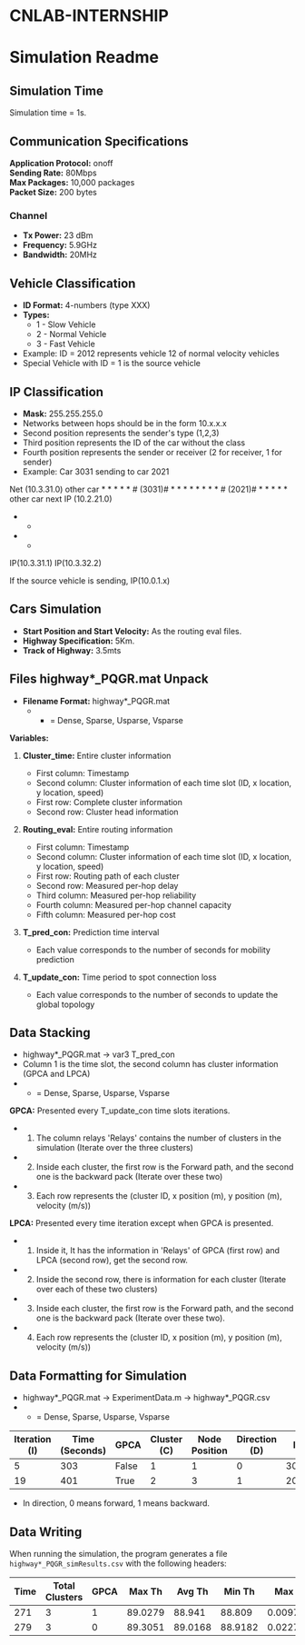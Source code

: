 # CNLAB-INTERNSHIP


# Simulation Readme
## Simulation Time
Simulation time = 1s.

## Communication Specifications
**Application Protocol:** onoff  
**Sending Rate:** 80Mbps  
**Max Packages:** 10,000 packages  
**Packet Size:** 200 bytes

### Channel
- **Tx Power:** 23 dBm
- **Frequency:** 5.9GHz
- **Bandwidth:** 20MHz

## Vehicle Classification
- **ID Format:** 4-numbers (type XXX)
- **Types:** 
  - 1 - Slow Vehicle
  - 2 - Normal Vehicle
  - 3 - Fast Vehicle
- Example: ID = 2012 represents vehicle 12 of normal velocity vehicles
- Special Vehicle with ID = 1 is the source vehicle

## IP Classification
- **Mask:** 255.255.255.0
- Networks between hops should be in the form 10.x.x.x
- Second position represents the sender's type (1,2,3)
- Third position represents the ID of the car without the class
- Fourth position represents the sender or receiver (2 for receiver, 1 for sender)
- Example: Car 3031 sending to car 2021

Net (10.3.31.0)
other car * * * * * # (3031)# * * * * * * * * # (2021)# * * * * * other car next IP (10.2.21.0)
* *
* *
IP(10.3.31.1) IP(10.3.32.2)



If the source vehicle is sending, IP(10.0.1.x)

## Cars Simulation
- **Start Position and Start Velocity:** As the routing eval files.
- **Highway Specification:** 5Km.
- **Track of Highway:** 3.5mts

## Files highway*_PQGR.mat Unpack
- **Filename Format:** highway*_PQGR.mat
  - * = Dense, Sparse, Usparse, Vsparse

**Variables:**
1. **Cluster_time:** Entire cluster information
   - First column: Timestamp
   - Second column: Cluster information of each time slot (ID, x location, y location, speed)
   - First row: Complete cluster information
   - Second row: Cluster head information

2. **Routing_eval:** Entire routing information
   - First column: Timestamp
   - Second column: Cluster information of each time slot (ID, x location, y location, speed)
   - First row: Routing path of each cluster
   - Second row: Measured per-hop delay
   - Third column: Measured per-hop reliability
   - Fourth column: Measured per-hop channel capacity
   - Fifth column: Measured per-hop cost

3. **T_pred_con:** Prediction time interval
   - Each value corresponds to the number of seconds for mobility prediction

4. **T_update_con:** Time period to spot connection loss
   - Each value corresponds to the number of seconds to update the global topology

## Data Stacking
- highway*_PQGR.mat -> var3 T_pred_con
- Column 1 is the time slot, the second column has cluster information (GPCA and LPCA)
- * = Dense, Sparse, Usparse, Vsparse

**GPCA:** Presented every T_update_con time slots iterations.
- 1. The column relays 'Relays' contains the number of clusters in the simulation (Iterate over the three clusters)
- 2. Inside each cluster, the first row is the Forward path, and the second one is the backward pack (Iterate over these two)
- 3. Each row represents the (cluster ID, x position (m), y position (m), velocity (m/s))

**LPCA:** Presented every time iteration except when GPCA is presented.
- 1. Inside it, It has the information in 'Relays' of GPCA (first row) and LPCA (second row), get the second row.
- 2. Inside the second row, there is information for each cluster (Iterate over each of these two clusters)
- 3. Inside each cluster, the first row is the Forward path, and the second one is the backward pack (Iterate over these two).
- 4. Each row represents the (cluster ID, x position (m), y position (m), velocity (m/s))

## Data Formatting for Simulation
- highway*_PQGR.mat -> ExperimentData.m -> highway*_PQGR.csv
- * = Dense, Sparse, Usparse, Vsparse

| Iteration (I) | Time (Seconds) | GPCA | Cluster (C) | Node Position | Direction (D) | ID  | X    | Y    | V     |
| --------------| --------------- | ---- | ----------- | ------------- | ------------- | --- | ---- | ---- | ----- |
| 5             | 303             | False| 1           | 1             | 0             | 3020| 384  | -4.8 | 39.35 |
| 19            | 401             | True | 2           | 3             | 1             | 2033| 666.74 | -8  | 34.25 |

- In direction, 0 means forward, 1 means backward.

## Data Writing
When running the simulation, the program generates a file `highway*_PQGR_simResults.csv` with the following headers:

| Time | Total Clusters | GPCA | Max Th | Avg Th | Min Th | Max Lat | Avg Lat | Min Lat | Max PDR | Avg PDR | Min PDR | Max Dist | Avg Dist | Min Dist | Max Hop | Avg Hop | Min Hop |
|------|----------------|------|--------|--------|--------|---------|---------|---------|---------|---------|---------|----------|----------|----------|---------|---------|---------|
| 271  | 3              | 1    | 89.0279| 88.941 | 88.809 | 0.0097876| 0.0078271| 0.0033623| 0.9879  | 0.9817  | 0.9771  | 95.5058  | 77.051   | 61.9015  | 4       | 3.4     | 2       |
| 279  | 3              | 0    | 89.3051| 89.0168| 88.9182| 0.0227674| 0.0130128| 0.0065037| 0.9881  | 0.9780  | 0.9549  | 60.8249  | 46.8088  | 39.3827  | 8       | 5       | 3       |







